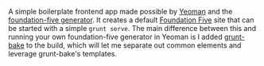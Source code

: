 A simple boilerplate frontend app made possible by [Yeoman](https://github.com/yeoman) and the [foundation-five generator](https://www.npmjs.org/package/generator-foundation-five).  It creates a default [Foundation Five](http://foundation.zurb.com/) site that can be started with a simple `grunt serve`.  The main difference between this and running your own foundation-five generator in Yeoman is I added [grunt-bake](https://github.com/MathiasPaumgarten/grunt-bake) to the build, which will let me separate out common elements and leverage grunt-bake's templates.

